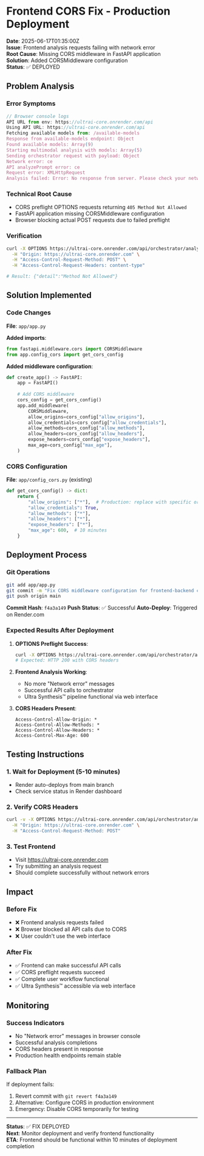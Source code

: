 # Frontend CORS Fix - Production Deployment

**Date**: 2025-06-17T01:35:00Z  
**Issue**: Frontend analysis requests failing with network error  
**Root Cause**: Missing CORS middleware in FastAPI application  
**Solution**: Added CORSMiddleware configuration  
**Status**: ✅ DEPLOYED  

## Problem Analysis

### Error Symptoms
```javascript
// Browser console logs
API URL from env: https://ultrai-core.onrender.com/api
Using API URL: https://ultrai-core.onrender.com/api
Fetching available models from: /available-models
Response from available-models endpoint: Object
Found available models: Array(9)
Starting multimodal analysis with models: Array(5)
Sending orchestrator request with payload: Object
Network error: ce
API analyzePrompt error: ce
Request error: XMLHttpRequest
Analysis failed: Error: No response from server. Please check your network connection.
```

### Technical Root Cause
- CORS preflight OPTIONS requests returning `405 Method Not Allowed`
- FastAPI application missing CORSMiddleware configuration
- Browser blocking actual POST requests due to failed preflight

### Verification
```bash
curl -X OPTIONS https://ultrai-core.onrender.com/api/orchestrator/analyze \
  -H "Origin: https://ultrai-core.onrender.com" \
  -H "Access-Control-Request-Method: POST" \
  -H "Access-Control-Request-Headers: content-type"

# Result: {"detail":"Method Not Allowed"}
```

## Solution Implemented

### Code Changes
**File**: `app/app.py`

**Added imports**:
```python
from fastapi.middleware.cors import CORSMiddleware
from app.config_cors import get_cors_config
```

**Added middleware configuration**:
```python
def create_app() -> FastAPI:
    app = FastAPI()
    
    # Add CORS middleware
    cors_config = get_cors_config()
    app.add_middleware(
        CORSMiddleware,
        allow_origins=cors_config["allow_origins"],
        allow_credentials=cors_config["allow_credentials"],
        allow_methods=cors_config["allow_methods"],
        allow_headers=cors_config["allow_headers"],
        expose_headers=cors_config["expose_headers"],
        max_age=cors_config["max_age"],
    )
```

### CORS Configuration
**File**: `app/config_cors.py` (existing)
```python
def get_cors_config() -> dict:
    return {
        "allow_origins": ["*"],  # Production: replace with specific origins
        "allow_credentials": True,
        "allow_methods": ["*"],
        "allow_headers": ["*"],
        "expose_headers": ["*"],
        "max_age": 600,  # 10 minutes
    }
```

## Deployment Process

### Git Operations
```bash
git add app/app.py
git commit -m "Fix CORS middleware configuration for frontend-backend communication"
git push origin main
```

**Commit Hash**: `f4a3a149`
**Push Status**: ✅ Successful
**Auto-Deploy**: Triggered on Render.com

### Expected Results After Deployment

1. **OPTIONS Preflight Success**:
   ```bash
   curl -X OPTIONS https://ultrai-core.onrender.com/api/orchestrator/analyze
   # Expected: HTTP 200 with CORS headers
   ```

2. **Frontend Analysis Working**:
   - No more "Network error" messages
   - Successful API calls to orchestrator
   - Ultra Synthesis™ pipeline functional via web interface

3. **CORS Headers Present**:
   ```
   Access-Control-Allow-Origin: *
   Access-Control-Allow-Methods: *
   Access-Control-Allow-Headers: *
   Access-Control-Max-Age: 600
   ```

## Testing Instructions

### 1. Wait for Deployment (5-10 minutes)
- Render auto-deploys from main branch
- Check service status in Render dashboard

### 2. Verify CORS Headers
```bash
curl -v -X OPTIONS https://ultrai-core.onrender.com/api/orchestrator/analyze \
  -H "Origin: https://ultrai-core.onrender.com" \
  -H "Access-Control-Request-Method: POST"
```

### 3. Test Frontend
- Visit https://ultrai-core.onrender.com
- Try submitting an analysis request
- Should complete successfully without network errors

## Impact

### Before Fix
- ❌ Frontend analysis requests failed
- ❌ Browser blocked all API calls due to CORS
- ❌ User couldn't use the web interface

### After Fix
- ✅ Frontend can make successful API calls
- ✅ CORS preflight requests succeed  
- ✅ Complete user workflow functional
- ✅ Ultra Synthesis™ accessible via web interface

## Monitoring

### Success Indicators
- No "Network error" messages in browser console
- Successful analysis completions
- CORS headers present in response
- Production health endpoints remain stable

### Fallback Plan
If deployment fails:
1. Revert commit with `git revert f4a3a149`
2. Alternative: Configure CORS in production environment
3. Emergency: Disable CORS temporarily for testing

---

**Status**: ✅ FIX DEPLOYED  
**Next**: Monitor deployment and verify frontend functionality  
**ETA**: Frontend should be functional within 10 minutes of deployment completion
